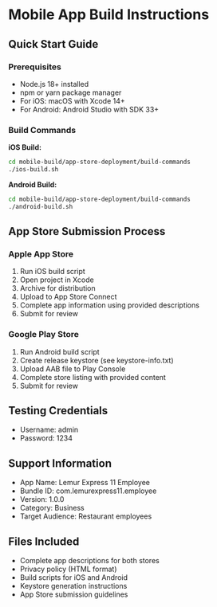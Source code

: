 # Mobile App Build Instructions

## Quick Start Guide

### Prerequisites
- Node.js 18+ installed
- npm or yarn package manager
- For iOS: macOS with Xcode 14+
- For Android: Android Studio with SDK 33+

### Build Commands

**iOS Build:**
```bash
cd mobile-build/app-store-deployment/build-commands
./ios-build.sh
```

**Android Build:**
```bash
cd mobile-build/app-store-deployment/build-commands
./android-build.sh
```

## App Store Submission Process

### Apple App Store
1. Run iOS build script
2. Open project in Xcode
3. Archive for distribution
4. Upload to App Store Connect
5. Complete app information using provided descriptions
6. Submit for review

### Google Play Store
1. Run Android build script
2. Create release keystore (see keystore-info.txt)
3. Upload AAB file to Play Console
4. Complete store listing with provided content
5. Submit for review

## Testing Credentials
- Username: admin
- Password: 1234

## Support Information
- App Name: Lemur Express 11 Employee
- Bundle ID: com.lemurexpress11.employee
- Version: 1.0.0
- Category: Business
- Target Audience: Restaurant employees

## Files Included
- Complete app descriptions for both stores
- Privacy policy (HTML format)
- Build scripts for iOS and Android
- Keystore generation instructions
- App Store submission guidelines